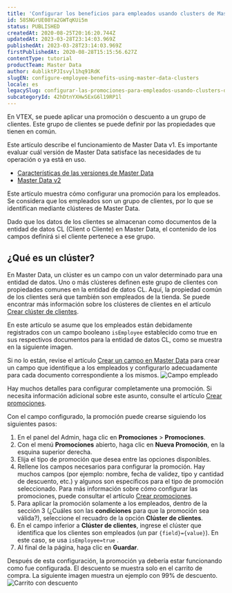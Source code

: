 ```yaml
---
title: 'Configurar los beneficios para empleados usando clusters de Master Data'
id: 58SNGrUE08Ya2GWTqKUi5m
status: PUBLISHED
createdAt: 2020-08-25T20:16:20.744Z
updatedAt: 2023-03-28T23:14:03.969Z
publishedAt: 2023-03-28T23:14:03.969Z
firstPublishedAt: 2020-08-28T15:15:56.627Z
contentType: tutorial
productTeam: Master Data
author: 4ubliktPJIsvyl1hq91RdK
slugEN: configure-employee-benefits-using-master-data-clusters
locale: es
legacySlug: configurar-las-promociones-para-empleados-usando-clusters-de-master-data, configurar-los-beneficios-para-empleados-usando-clusters-de-master-data
subcategoryId: 42hDtnYXHw5ExG6l19RP1l
---
```


En VTEX, se puede aplicar una promoción o descuento a un grupo de clientes. Este grupo de clientes se puede definir por las propiedades que tienen en común.

<div class="alert alert-warning">
Este artículo describe el funcionamiento de Master Data v1. Es importante evaluar cuál versión de Master Data satisface las necesidades de tu operación o ya está en uso.
 <ul>
<li>
<a href="https://help.vtex.com/tutorial/master-data--4otjBnR27u4WUIciQsmkAw#versions-available">
Características de las versiones de Master Data
 </a>
</li>
<li>
<a href="https://developers.vtex.com/vtex-rest-api/docs/getting-started-1">
Master Data v2
 </a>
</li>
</ul>
</div>

Este artículo muestra cómo configurar una promoción para los empleados. Se considera que los empleados son un grupo de clientes, por lo que se identifican mediante clústeres de Master Data.

Dado que los datos de los clientes se almacenan como documentos de la entidad de datos CL (Client o Cliente) en Master Data, el contenido de los campos definirá si el cliente pertenece a ese grupo. 

## ¿Qué es un clúster?

En Master Data, un clúster es un campo con un valor determinado para una entidad de datos. Uno o más clústeres definen este grupo de clientes con propiedades comunes en la entidad de datos CL.
Aquí, la propiedad común de los clientes será que también son empleados de la tienda. Se puede encontrar más información sobre los clústeres de clientes en el artículo [Crear clúster de clientes](/es/tutorial/how-can-i-create-cluster-of-customers--frequentlyAskedQuestions_1724).

En este artículo se asume que los empleados están debidamente registrados con un campo booleano `isEmployee` establecido como true en sus respectivos documentos para la entidad de datos CL, como se muestra en la siguiente imagen.

Si no lo están, revise el artículo [Crear un campo en Master Data](/es/tutorial/how-can-i-create-field-in-master-data) para crear un campo que identifique a los empleados y configurarlo adecuadamente para cada documento correspondiente a los mismos.
![Campo empleado](https://images.ctfassets.net/alneenqid6w5/58zHOX5joCiSGRfGH1QcVS/a66c5d5bdd16ae4152d7f07b1483d5f2/Campo_empleado.png)

<div class="alert alert-info" role="alert">Hay muchos detalles para configurar completamente una promoción. Si necesita información adicional sobre este asunto, consulte el artículo <a href="https://help.vtex.com/es/tutorial/creating-promotions-2">Crear promociones</a>.</div>

Con el campo configurado, la promoción puede crearse siguiendo los siguientes pasos:

1. En el panel del Admin, haga clic en **Promociones** > **Promociones**.
2. Con el menú **Promociones** abierto, haga clic en **Nueva Promoción**, en la esquina superior derecha.
3. Elija el tipo de promoción que desea entre las opciones disponibles.
4. Rellene los campos necesarios para configurar la promoción. Hay muchos campos (por ejemplo: nombre, fecha de validez, tipo y cantidad de descuento, etc.) y algunos son específicos para el tipo de promoción seleccionado. Para más información sobre cómo configurar las promociones, puede consultar el artículo [Crear promociones](/es/tutorial/creating-promotions-2).
5. Para aplicar la promoción solamente a los empleados, dentro de la sección 3 (¿Cuáles son las **condiciones** para que la promoción sea válida?), seleccione el recuadro de la opción  **Clúster de clientes**. 
6. En el campo inferior a **Clúster de clientes**, ingrese el clúster que identifica que los clientes son empleados (un par `{field}={value}`). En este caso, se usa `isEmployee=true` .
7. Al final de la página, haga clic en **Guardar**.

Después de esta configuración, la promoción ya debería estar funcionando como fue configurada. El descuento se muestra solo en el carrito de compra. La siguiente imagen muestra un ejemplo con 99% de descuento. ![Carrito con descuento](https://images.ctfassets.net/alneenqid6w5/475MwMGUzp7GzqF0xYFVUq/856ec8d08b57e045760ad5e2eb76efa3/Carrinho_com_desconto.png)

